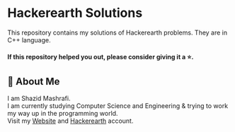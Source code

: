 # Hackerearth Solutions

This repository contains my solutions of Hackerearth problems. They are in C++ language.  

#### If this repository helped you out, please consider giving it a :star:.


</div>

## 🚀 About Me

I am Shazid Mashrafi.  
I am currently studying Computer Science and Engineering & trying to work my way up in the programming world.   
Visit my [Website](https://shazidmashrafi.com) and [Hackerearth](https://www.hackerearth.com/@shazidmashrafi) account.